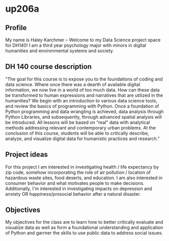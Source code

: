 # up206a
## Profile
My name is Haley Karchmer – Welcome to my Data Science project space for DH140! I am a third year psychology major with minors in digital humanities and environmental systems and society. 
## DH 140 course description 
"The goal for this course is to expose you to the foundations of coding and data science. Where once there was a dearth of available digital information, we now live in a world of too much data. How can these data be transformed to human expressions and narratives that are utilized in the humanities? We begin with an introduction to various data science tools, and review the basics of programming with Python. Once a foundation of Python programming and data wrangling is achieved, data analysis through Python Libraries, and subsequently, through advanced spatial analysis will be introduced. All lessons will be based on “real” data with analytical methods addressing relevant and contemporary urban problems. At the conclusion of this course, students will be able to critically describe, analyze, and visualize digital data for humanistic practices and research."
## Project ideas
For this project I am interested in investigating health / life expectancy by zip code, somehow incorporating the role of air pollution / location of hazardous waste sites, food deserts, and education.
I am also interested in consumer behavior and what motivates people to make decisions.
Additionally, I'm interested in investigating impacts on depression and anxiety OR happiness/prosocial behavior after a natural disaster.
## Objectives
My objectives for the class are to learn how to better critically evaluate and visualize data as well as form a foundational understanding and application of Python and garrner the skills to use public data to address social issues.
